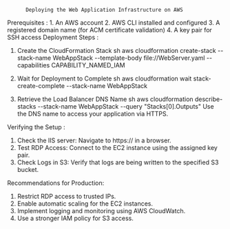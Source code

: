           Deploying the Web Application Infrastructure on AWS
Prerequisites :
       1. An AWS account
       2. AWS CLI installed and configured
       3. A registered domain name (for ACM certificate validation)
       4. A key pair for SSH access
Deployment Steps :
1. Create the CloudFormation Stack
sh
aws cloudformation create-stack --stack-name WebAppStack --template-body file://WebServer.yaml --capabilities CAPABILITY_NAMED_IAM

2. Wait for Deployment to Complete
sh
aws cloudformation wait stack-create-complete --stack-name WebAppStack

3. Retrieve the Load Balancer DNS Name
sh
aws cloudformation describe-stacks --stack-name WebAppStack --query "Stacks[0].Outputs"
Use the DNS name to access your application via HTTPS.

Verifying the Setup : 
1. Check the IIS server: Navigate to https://<ALB-DNS-Name> in a browser.
2. Test RDP Access: Connect to the EC2 instance using the assigned key pair.
3. Check Logs in S3: Verify that logs are being written to the specified S3 bucket.

Recommendations for Production:
1. Restrict RDP access to trusted IPs.
2. Enable automatic scaling for the EC2 instances.
3. Implement logging and monitoring using AWS CloudWatch.
4. Use a stronger IAM policy for S3 access.








